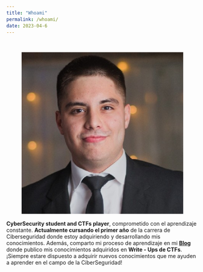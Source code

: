 ```yaml
---
title: "Whoami"
permalink: /whoami/
date: 2023-04-6
---
```

<br>

<p align="center">
<img src="/assets/images/whoami/foto.jpg">
</p>



**CyberSecurity student and CTFs player**, comprometido con el aprendizaje constante.
**Actualmente cursando el primer año** de la carrera de Ciberseguridad donde estoy adquiriendo y desarrollando mis conocimientos.
Además, comparto mi proceso de aprendizaje en mi [**Blog**](https://0mariano.github.io) donde publico mis conocimientos adquiridos en  **Write - Ups de CTFs**.
¡Siempre estare dispuesto a adquirir nuevos conocimientos que me ayuden a aprender en el  campo de la CiberSeguridad!
